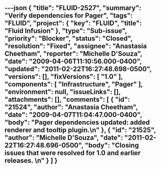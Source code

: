 ---json
{
  "title": "FLUID-2527",
  "summary": "Verify dependencies for Pager",
  "tags": "FLUID",
  "project": {
    "key": "FLUID",
    "title": "Fluid Infusion"
  },
  "type": "Sub-issue",
  "priority": "Blocker",
  "status": "Closed",
  "resolution": "Fixed",
  "assignee": "Anastasia Cheetham",
  "reporter": "Michelle D'Souza",
  "date": "2009-04-06T11:10:56.000-0400",
  "updated": "2011-02-22T16:27:48.698-0500",
  "versions": [],
  "fixVersions": [
    "1.0"
  ],
  "components": [
    "Infrastructure",
    "Pager"
  ],
  "environment": null,
  "issueLinks": [],
  "attachments": [],
  "comments": [
    {
      "id": "21524",
      "author": "Anastasia Cheetham",
      "date": "2009-04-07T11:04:47.000-0400",
      "body": "Pager dependencies updated: added renderer and tooltip plugin.\n"
    },
    {
      "id": "21525",
      "author": "Michelle D'Souza",
      "date": "2011-02-22T16:27:48.696-0500",
      "body": "Closing issues that were resolved for 1.0 and earlier releases.&#x20;\n"
    }
  ]
}
---

        